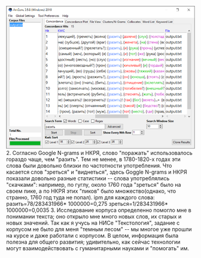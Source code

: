 ![loaded](https://raw.githubusercontent.com/ViktoriaRagulina26/HW3/master/%D1%80%D0%B0%D0%B7%D0%B8%D1%82%D1%8C.PNG)
2. Согласно Google N-grams и НКРЯ, слово "поражать" использовалось гораздо чаще, чем "разить". Тем не менее, в 1780-1820-х годах эти слова были довольно близки по частотности употребления. Что касается слов "зреться" и "виднеться", здесь Goggle N-grams и НКРЯ показали довольно разные статистики -- слова употреблялись "скачками": например, по гуглу, около 1760 года "зреться" было на своем пике, а по НКРЯ этих "пиков" было множество(однако, что странно, 1760 год туда не попал).
ipm для каждого слова: разить=78/283431966* 1000000=0,275
зреться=1/283431966* 1000000=0,0035
3. Исследование корпуса определенно помогло мне в понимании текста; оно открыло мне много новых слов, их старых и новых значений. Так как я учусь на НИСе "Текстология", задание с корпусом не было для меня "темным лесом" -- мы  многое уже прошли на курсе и даже работали с корпусом. В целом, информация была полезна для общего развития; удивительно, как сейчас технологии могут взаимодействовать с гуманитарными науками и "помогать" им.
